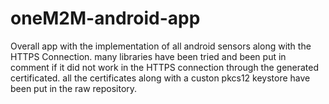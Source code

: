# oneM2M-android-app
Overall app with the implementation of all android sensors along with the HTTPS Connection. 
many libraries have been tried and been put in comment if it did not work in the HTTPS connection through the generated certificated.
all the certificates along with a custon pkcs12 keystore have been put in the raw repository.
